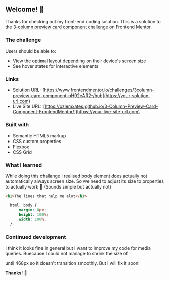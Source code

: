 ## Welcome! 👋

Thanks for checking out my front-end coding solution. This is a solution to the [3-column preview card component challenge on Frontend Mentor](https://www.frontendmentor.io/challenges/3column-preview-card-component-pH92eAR2-).  

### The challenge

Users should be able to:

- View the optimal layout depending on their device's screen size
- See hover states for interactive elements

### Links

- Solution URL: [https://www.frontendmentor.io/challenges/3column-preview-card-component-pH92eAR2-/hub](https://your-solution-url.com)
- Live Site URL: [https://ozlemxates.github.io/3-Column-Preview-Card-Component-FrontendMentor/](https://your-live-site-url.com)

### Built with

- Semantic HTML5 markup
- CSS custom properties
- Flexbox
- CSS Grid

### What I learned

While doing this challange I realised body element does actually not automatically always screen size. So we need to adjust its size to properties to actually work 🥲 (Sounds simple but actually not)

```html
<h1>The lines that help me alot</h1>
```
```css
  html, body {
      margin: 0px;
      height: 100%;
      width: 100%;
  }
```
### Continued development

I think it looks fine in general but I want to improve my code for media queries. Buecause I could not manage to shrink the size of <main> until 468px so it doesn't transition smoothly. But I will fix it soon!

**Thanks!** 🚀

